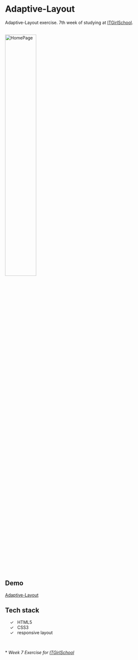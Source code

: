 # Adaptive-Layout

Adaptive-Layout exercise. 7th week of studying at [ITGirlSchool].


<br>
<img width="45%" alt="HomePage" src="../main/captureweb.jpeg">

## Demo
[Adaptive-Layout]

## Tech stack

&nbsp;&nbsp;&nbsp;&nbsp;&check;&nbsp;&nbsp; HTML5<br>
&nbsp;&nbsp;&nbsp;&nbsp;&check;&nbsp;&nbsp; CSS3<br>
&nbsp;&nbsp;&nbsp;&nbsp;&check;&nbsp;&nbsp; responsive layout<br>

<br><br> 
\* _Week 7 Exercise for [ITGirlSchool]_ 
  

   [ITGirlSchool]: <https://itgirlschool.com/en>
   [Adaptive-Layout]: <https://alenagm.github.io/Adaptive-Layout/>

